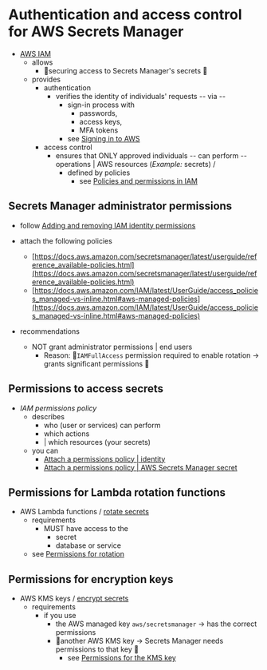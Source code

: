 # Authentication and access control for AWS Secrets Manager<a name="auth-and-access"></a>

* [AWS IAM](https://docs.aws.amazon.com/IAM/latest/UserGuide/introduction.html)
  * allows
    * 👀securing access to Secrets Manager's secrets 👀
  * provides
    * authentication
      * verifies the identity of individuals' requests -- via --
        * sign-in process with
          * passwords,
          * access keys,
          * MFA tokens
        * see [Signing in to AWS](https://docs.aws.amazon.com/IAM/latest/UserGuide/console.html)
    * access control
      * ensures that ONLY approved individuals -- can perform -- operations | AWS resources (_Example:_ secrets) /
        * defined by policies
          * see [Policies and permissions in IAM](https://docs.aws.amazon.com/IAM/latest/UserGuide/access_policies.html)

## Secrets Manager administrator permissions<a name="auth-and-access_admin"></a>

* follow [Adding and removing IAM identity permissions](https://docs.aws.amazon.com/IAM/latest/UserGuide/access_policies_manage-attach-detach.html)
* attach the following policies
  + [https://docs.aws.amazon.com/secretsmanager/latest/userguide/reference_available-policies.html](https://docs.aws.amazon.com/secretsmanager/latest/userguide/reference_available-policies.html)
  + [https://docs.aws.amazon.com/IAM/latest/UserGuide/access_policies_managed-vs-inline.html#aws-managed-policies](https://docs.aws.amazon.com/IAM/latest/UserGuide/access_policies_managed-vs-inline.html#aws-managed-policies)

* recommendations
  * NOT grant administrator permissions | end users
    * Reason: 🧠`IAMFullAccess` permission required to enable rotation -> grants significant permissions 🧠

## Permissions to access secrets<a name="auth-and-access_secrets"></a>

* *IAM permissions policy*
  * describes 
    * who (user or services) can perform
    * which actions
    * | which resources (your secrets)
  * you can 
    + [Attach a permissions policy | identity](auth-and-access_iam-policies.md)
    + [Attach a permissions policy | AWS Secrets Manager secret](auth-and-access_resource-policies.md)

## Permissions for Lambda rotation functions<a name="auth-and-access_rotate"></a>

* AWS Lambda functions / [rotate secrets](https://docs.aws.amazon.com/secretsmanager/latest/userguide/rotating-secrets.html)
  * requirements
    * MUST have access to the
      * secret
      * database or service 
  * see [Permissions for rotation](rotating-secrets-required-permissions-function.md)

## Permissions for encryption keys<a name="auth-and-access_encrypt"></a>

* AWS KMS keys / [encrypt secrets](https://docs.aws.amazon.com/secretsmanager/latest/userguide/security-encryption.html)
  * requirements
    * if you use 
      * the AWS managed key `aws/secretsmanager` -> has the correct permissions
      * 👀another AWS KMS key -> Secrets Manager needs permissions to that key 👀
        * see [Permissions for the KMS key](security-encryption.md#security-encryption-authz) 
